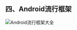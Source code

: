 ## 四、Android流行框架

![Android流行框架大全](https://raw.githubusercontent.com/jeterlee/android-dev-note/master/images/Android%E6%B5%81%E8%A1%8C%E6%A1%86%E6%9E%B6%E5%A4%A7%E5%85%A8.jpg)